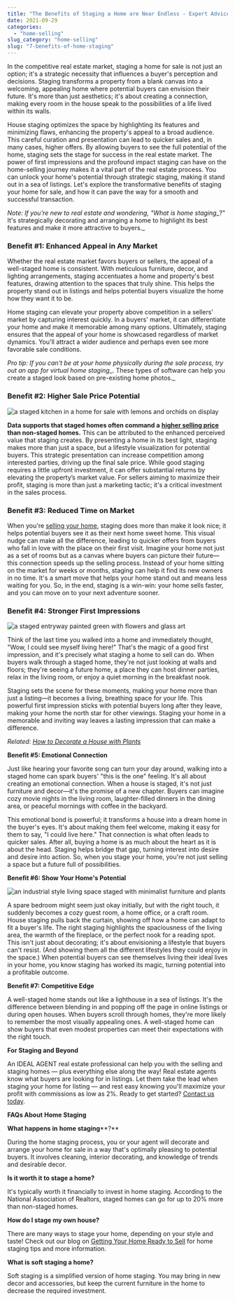 ```yaml
---
title: "The Benefits of Staging a Home are Near Endless - Expert Advice"
date: 2021-09-29
categories: 
  - "home-selling"
slug_category: "home-selling"
slug: "7-benefits-of-home-staging"
---
```


In the competitive real estate market, staging a home for sale is not just an option; it's a strategic necessity that influences a buyer's perception and decisions. Staging transforms a property from a blank canvas into a welcoming, appealing home where potential buyers can envision their future. It's more than just aesthetics; it's about creating a connection, making every room in the house speak to the possibilities of a life lived within its walls. 

House staging optimizes the space by highlighting its features and minimizing flaws, enhancing the property's appeal to a broad audience. This careful curation and presentation can lead to quicker sales and, in many cases, higher offers. By allowing buyers to see the full potential of the home, staging sets the stage for success in the real estate market. The power of first impressions and the profound impact staging can have on the home-selling journey makes it a vital part of the real estate process. You can unlock your home's potential through strategic staging, making it stand out in a sea of listings. Let's explore the transformative benefits of staging your home for sale, and how it can pave the way for a smooth and successful transaction. 

_Note: If you're new to real estate and wondering, "What is_ _home staging__?" It's strategically decorating and arranging a home to highlight its best features and make it more attractive to buyers._ 

### **Benefit #1: Enhanced Appeal in Any Market** 

Whether the real estate market favors buyers or sellers, the appeal of a well-staged home is consistent. With meticulous furniture, decor, and lighting arrangements, staging accentuates a home and property's best features, drawing attention to the spaces that truly shine. This helps the property stand out in listings and helps potential buyers visualize the home how they want it to be.  

Home staging can elevate your property above competition in a sellers' market by capturing interest quickly. In a buyers' market, it can differentiate your home and make it memorable among many options. Ultimately, staging ensures that the appeal of your home is showcased regardless of market dynamics. You'll attract a wider audience and perhaps even see more favorable sale conditions.  

_Pro tip: If you can't be at your home physically during the sale process, try out an app for virtual_ _home staging__. These types of software can help you create a staged look based on pre-existing home photos._  

### **Benefit #2: Higher Sale Price Potential** 

![a staged kitchen in a home for sale with lemons and orchids on display ](images/Picture1-1024x683.jpg)

**Data supports that staged homes often command a** [**higher selling price**](https://www.architecturaldigest.com/reviews/moving/home-staging-statistics) **than non-staged homes.** This can be attributed to the enhanced perceived value that staging creates. By presenting a home in its best light, staging makes more than just a space, but a lifestyle visualization for potential buyers. This strategic presentation can increase competition among interested parties, driving up the final sale price. While good staging requires a little upfront investment, it can offer substantial returns by elevating the property’s market value. For sellers aiming to maximize their profit, staging is more than just a marketing tactic; it's a critical investment in the sales process.  

### **Benefit #3: Reduced Time on Market** 

When you're [selling your home,](https://blog.idealagent.com/thinking-of-selling-your-home-connect-with-your-ideal-agent-today/) staging does more than make it look nice; it helps potential buyers see it as their next home sweet home. This visual nudge can make all the difference, leading to quicker offers from buyers who fall in love with the place on their first visit. Imagine your home not just as a set of rooms but as a canvas where buyers can picture their future—this connection speeds up the selling process. Instead of your home sitting on the market for weeks or months, staging can help it find its new owners in no time. It's a smart move that helps your home stand out and means less waiting for you. So, in the end, staging is a win-win: your home sells faster, and you can move on to your next adventure sooner. 

### **Benefit #4: Stronger First Impressions**

![a staged entryway painted green with flowers and glass art](images/wF57jvhqCIuIQAAAABJRU5ErkJggg==)

Think of the last time you walked into a home and immediately thought, "Wow, I could see myself living here!" That's the magic of a good first impression, and it's precisely what staging a home to sell can do. When buyers walk through a staged home, they're not just looking at walls and floors; they're seeing a future home, a place they can host dinner parties, relax in the living room, or enjoy a quiet morning in the breakfast nook. 

Staging sets the scene for these moments, making your home more than just a listing—it becomes a living, breathing space for your life. This powerful first impression sticks with potential buyers long after they leave, making your home the north star for other viewings. Staging your home in a memorable and inviting way leaves a lasting impression that can make a difference.  

_Related:_ [_How to Decorate a House with Plants_](https://blog.idealagent.com/how-to-decorate-a-house-with-plants/) 

**Benefit #5: Emotional Connection** 

Just like hearing your favorite song can turn your day around, walking into a staged home can spark buyers' "this is the one" feeling. It's all about creating an emotional connection. When a house is staged, it's not just furniture and decor—it's the promise of a new chapter. Buyers can imagine cozy movie nights in the living room, laughter-filled dinners in the dining area, or peaceful mornings with coffee in the backyard. 

This emotional bond is powerful; it transforms a house into a dream home in the buyer's eyes. It's about making them feel welcome, making it easy for them to say, "I could live here." That connection is what often leads to quicker sales. After all, buying a home is as much about the heart as it is about the head. Staging helps bridge that gap, turning interest into desire and desire into action. So, when you stage your home, you're not just selling a space but a future full of possibilities. 

**Benefit #6: Show Your Home's Potential** 

![an industrial style living space staged with minimalist furniture and plants](images/Picture3-1024x686.jpg)

A spare bedroom might seem just okay initially, but with the right touch, it suddenly becomes a cozy guest room, a home office, or a craft room. House staging pulls back the curtain, showing off how a home can adapt to fit a buyer's life. The right staging highlights the spaciousness of the living area, the warmth of the fireplace, or the perfect nook for a reading spot. This isn't just about decorating; it's about envisioning a lifestyle that buyers can't resist. (And showing them all the different lifestyles they could enjoy in the space.) When potential buyers can see themselves living their ideal lives in your home, you know staging has worked its magic, turning potential into a profitable outcome.  

**Benefit #7: Competitive Edge** 

A well-staged home stands out like a lighthouse in a sea of listings. It's the difference between blending in and popping off the page in online listings or during open houses. When buyers scroll through homes, they're more likely to remember the most visually appealing ones. A well-staged home can show buyers that even modest properties can meet their expectations with the right touch.  

**For Staging and Beyond** 

An IDEAL AGENT real estate professional can help you with the selling and staging homes — plus everything else along the way! Real estate agents know what buyers are looking for in listings. Let them take the lead when staging your home for listing — and rest easy knowing you'll maximize your profit with commissions as low as 2%. Ready to get started? [Contact us today](https://idealagent.com/sell-your-home/).  

**FAQs About** **Home Staging** 

**What happens in** **home staging****?**  

During the home staging process, you or your agent will decorate and arrange your home for sale in a way that's optimally pleasing to potential buyers. It involves cleaning, interior decorating, and knowledge of trends and desirable decor. 

**Is it worth it to stage a home?**  

It's typically worth it financially to invest in home staging. According to the National Association of Realtors, staged homes can go for up to 20% more than non-staged homes.  

**How do I stage my own house?**  

There are many ways to stage your home, depending on your style and taste! Check out our blog on [Getting Your Home Ready to Sell](https://blog.idealagent.com/5-steps-to-getting-your-home-ready-to-sell/) for home staging tips and more information.  

**What is soft staging a home?**  

Soft staging is a simplified version of home staging. You may bring in new decor and accessories, but keep the current furniture in the home to decrease the required investment.
